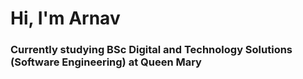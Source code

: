 # Hi, I'm Arnav

### Currently studying BSc Digital and Technology Solutions (Software Engineering) at Queen Mary




